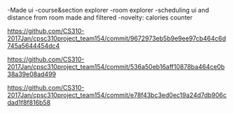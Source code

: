 -Made ui
-course&section explorer
-room explorer
-scheduling ui and distance from room made and filtered
-novelty: calories counter

https://github.com/CS310-2017Jan/cpsc310project_team154/commit/9672973eb5b9e9ee97cb464c6d745a5644454dc4

https://github.com/CS310-2017Jan/cpsc310project_team154/commit/536a50eb16aff10878ba464ce0b38a39e08ad499

https://github.com/CS310-2017Jan/cpsc310project_team154/commit/e78f43bc3ed0ec19a24d7db906cdad1f8f816b58
